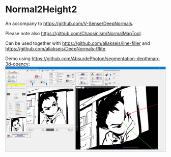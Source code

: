 # Normal2Height2
An accompany to https://github.com/V-Sense/DeepNormals.

Please note also https://github.com/Chaosinism/NormalMapTool.

Can be used together with https://github.com/aliakseis/line-filler and https://github.com/aliakseis/DeepNormals-tflite.

Demo using https://github.com/AbsurdePhoton/segmentation-depthmap-3d-opencv:
![demo](demo.png)
